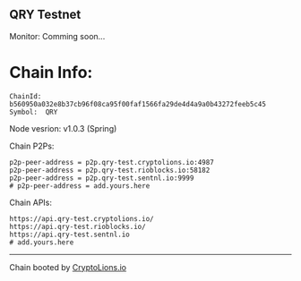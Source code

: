 ## QRY Testnet

Monitor: Comming soon...

# Chain Info:
```
ChainId: b560950a032e8b37cb96f08ca95f00faf1566fa29de4d4a9a0b43272feeb5c45
Symbol:  QRY 
```
Node vesrion: v1.0.3 (Spring)

Chain P2Ps:
```
p2p-peer-address = p2p.qry-test.cryptolions.io:4987
p2p-peer-address = p2p.qry-test.rioblocks.io:58182
p2p-peer-address = p2p.qry-test.sentnl.io:9999
# p2p-peer-address = add.yours.here
```

Chain APIs:
``` 
https://api.qry-test.cryptolions.io/
https://api.qry-test.rioblocks.io/
https://api.qry-test.sentnl.io
# add.yours.here
```

----
Chain booted by [CryptoLions.io](http://CryptoLions.io)
